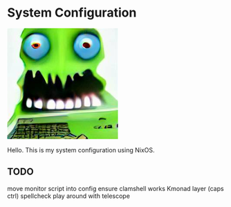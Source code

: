 # System Configuration

![monster computer](mc.jpeg)

Hello. This is my system configuration using NixOS.

## TODO

move monitor script into config
ensure clamshell works
Kmonad layer (caps ctrl)
spellcheck
play around with telescope
